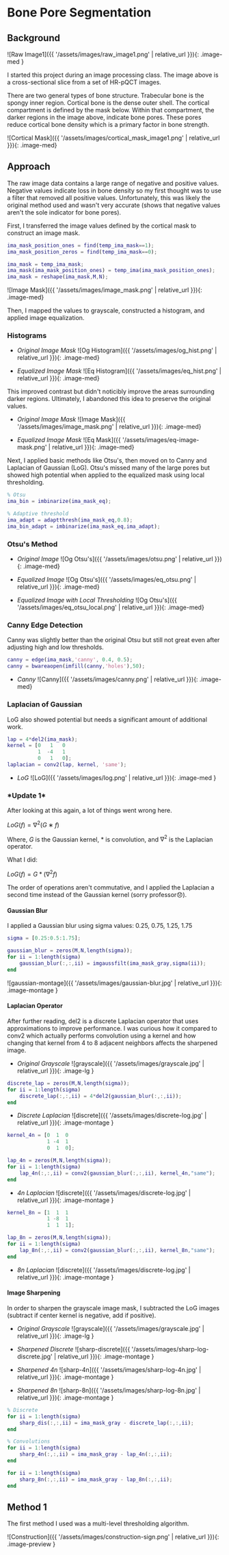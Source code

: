 # Bone Pore Segmentation

## Background

![Raw Image1]({{ '/assets/images/raw_image1.png' | relative_url }}){: .image-med }

I started this project during an image processing class. The image above is a cross-sectional slice from a set of HR-pQCT images.

There are two general types of bone structure. Trabecular bone is the spongy inner region. Cortical bone is the dense outer shell. The cortical compartment is defined by the mask below. Within that compartment, the darker regions in the image above, indicate bone pores. These pores reduce cortical bone density which is a primary factor in bone strength.

![Cortical Mask]({{ '/assets/images/cortical_mask_image1.png' | relative_url }}){: .image-med}

## Approach

The raw image data contains a large range of negative and positive values. Negative values indicate loss in bone density so my first thought was to use a filter that removed all positive values. Unfortunately, this was likely the original method used and wasn't very accurate (shows that negative values aren't the sole indicator for bone pores).

First, I transferred the image values defined by the cortical mask to construct an image mask.

~~~matlab
ima_mask_position_ones = find(temp_ima_mask==1);
ima_mask_position_zeros = find(temp_ima_mask==0);

ima_mask = temp_ima_mask;
ima_mask(ima_mask_position_ones) = temp_ima(ima_mask_position_ones);
ima_mask = reshape(ima_mask,M,N);
~~~

![Image Mask]({{ '/assets/images/image_mask.png' | relative_url }}){: .image-med}

Then, I mapped the values to grayscale, constructed a histogram, and applied image equalization.

### Histograms

* *Original Image Mask*
![Og Histogram]({{ '/assets/images/og_hist.png' | relative_url }}){: .image-med}

* *Equalized Image Mask*
![Eq Histogram]({{ '/assets/images/eq_hist.png' | relative_url }}){: .image-med}

This improved contrast but didn't noticibly improve the areas surrounding darker regions. Ultimately, I abandoned this idea to preserve the original values.

* *Original Image Mask*
![Image Mask]({{ '/assets/images/image_mask.png' | relative_url }}){: .image-med}

* *Equalized Image Mask*
![Eq Mask]({{ '/assets/images/eq-image-mask.png' | relative_url }}){: .image-med}

Next, I applied basic methods like Otsu's, then moved on to Canny and Laplacian of Gaussian (LoG). Otsu's missed many of the large pores but showed high potential when applied to the equalized mask using local thresholding.

~~~matlab
% Otsu
ima_bin = imbinarize(ima_mask_eq);

% Adaptive threshold
ima_adapt = adaptthresh(ima_mask_eq,0.8);
ima_bin_adapt = imbinarize(ima_mask_eq,ima_adapt);
~~~

### Otsu's Method

* *Original Image*
![Og Otsu's]({{ '/assets/images/otsu.png' | relative_url }}){: .image-med}

* *Equalized Image*
![Og Otsu's]({{ '/assets/images/eq_otsu.png' | relative_url }}){: .image-med}

* *Equalized Image with Local Thresholding*
![Og Otsu's]({{ '/assets/images/eq_otsu_local.png' | relative_url }}){: .image-med}

### Canny Edge Detection

Canny was slightly better than the original Otsu but still not great even after adjusting high and low thresholds.

~~~matlab
canny = edge(ima_mask,'canny', 0.4, 0.5);
canny = bwareaopen(imfill(canny,'holes'),50);
~~~

* *Canny*
![Canny]({{ '/assets/images/canny.png' | relative_url }}){: .image-med}

### Laplacian of Gaussian

LoG also showed potential but needs a significant amount of additional work.

~~~matlab
lap = 4*del2(ima_mask);
kernel = [0   1   0
          1  -4   1
          0   1   0];
laplacian = conv2(lap, kernel, 'same');
~~~

* *LoG*
![LoG]({{ '/assets/images/log.png' | relative_url }}){: .image-med }

### \*Update 1\*

After looking at this again, a lot of things went wrong here.

$LoG(f) = ∇^2(G∗f)$

Where, $G$ is the Gaussian kernel, $*$ is convolution, and $∇^2$ is the Laplacian operator.

What I did:

$LoG(f) = G*(∇^2f)$

The order of operations aren't commutative, and I applied the Laplacian a second time instead of the Gaussian kernel (sorry professor:disappointed:).

#### Gaussian Blur

I applied a Gaussian blur using sigma values: 0.25, 0.75, 1.25, 1.75

~~~matlab
sigma = [0.25:0.5:1.75];

gaussian_blur = zeros(M,N,length(sigma));
for ii = 1:length(sigma)
    gaussian_blur(:,:,ii) = imgaussfilt(ima_mask_gray,sigma(ii));
end
~~~

![gaussian-montage]({{ '/assets/images/gaussian-blur.jpg' | relative_url }}){: .image-montage }

#### Laplacian Operator

After further reading, del2 is a discrete Laplacian operator that uses approximations to improve performance. I was curious how it compared to conv2 which actually performs convolution using a kernel and how changing that kernel from 4 to 8 adjacent neighbors affects the sharpened image.

* *Original Grayscale*
![grayscale]({{ '/assets/images/grayscale.jpg' | relative_url }}){: .image-lg }

~~~matlab
discrete_lap = zeros(M,N,length(sigma));
for ii = 1:length(sigma)
    discrete_lap(:,:,ii) = 4*del2(gaussian_blur(:,:,ii));
end
~~~

* *Discrete Laplacian*
![discrete]({{ '/assets/images/discrete-log.jpg' | relative_url }}){: .image-montage }

~~~matlab
kernel_4n = [0  1  0
             1 -4  1
             0  1  0];

lap_4n = zeros(M,N,length(sigma)); 
for ii = 1:length(sigma)
    lap_4n(:,:,ii) = conv2(gaussian_blur(:,:,ii), kernel_4n,"same");
end             
~~~

* *4n Laplacian*
![discrete]({{ '/assets/images/discrete-log.jpg' | relative_url }}){: .image-montage }

~~~matlab
kernel_8n = [1  1  1
             1 -8  1
             1  1  1];

lap_8n = zeros(M,N,length(sigma)); 
for ii = 1:length(sigma)
    lap_8n(:,:,ii) = conv2(gaussian_blur(:,:,ii), kernel_8n,"same");
end
~~~

* *8n Laplacian*
![discrete]({{ '/assets/images/discrete-log.jpg' | relative_url }}){: .image-montage }

#### Image Sharpening

In order to sharpen the grayscale image mask, I subtracted the LoG images (subtract if center kernel is negative, add if positive).

* *Original Grayscale*
![grayscale]({{ '/assets/images/grayscale.jpg' | relative_url }}){: .image-lg }

* *Sharpened Discrete*
![sharp-discrete]({{ '/assets/images/sharp-log-discrete.jpg' | relative_url }}){: .image-montage }

* *Sharpened 4n*
![sharp-4n]({{ '/assets/images/sharp-log-4n.jpg' | relative_url }}){: .image-montage }

* *Sharpened 8n*
![sharp-8n]({{ '/assets/images/sharp-log-8n.jpg' | relative_url }}){: .image-montage }

~~~matlab
% Discrete
for ii = 1:length(sigma)
    sharp_dis(:,:,ii) = ima_mask_gray - discrete_lap(:,:,ii);
end

% Convolutions
for ii = 1:length(sigma)
    sharp_4n(:,:,ii) = ima_mask_gray - lap_4n(:,:,ii);
end

for ii = 1:length(sigma)
    sharp_8n(:,:,ii) = ima_mask_gray - lap_8n(:,:,ii);
end
~~~

## Method 1

The first method I used was a multi-level thresholding algorithm.

![Construction]({{ '/assets/images/construction-sign.png' | relative_url }}){: .image-preview }
